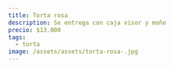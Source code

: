 ```yaml
---
title: Torta rosa
description: Se entrega con caja visor y moño
precio: $13.000
tags:
  - torta
image: /assets/assets/torta-rosa-.jpg
---
```

